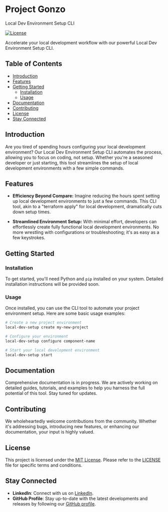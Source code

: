 # Project Gonzo
Local Dev Environment Setup CLI

[![License](https://img.shields.io/badge/license-MIT-blue.svg)](LICENSE)

Accelerate your local development workflow with our powerful Local Dev Environment Setup CLI.

## Table of Contents

- [Introduction](#introduction)
- [Features](#features)
- [Getting Started](#getting-started)
  - [Installation](#installation)
  - [Usage](#usage)
- [Documentation](#documentation)
- [Contributing](#contributing)
- [License](#license)
- [Stay Connected](#stay-connected)

## Introduction

Are you tired of spending hours configuring your local development environment? Our Local Dev Environment Setup CLI automates the process, allowing you to focus on coding, not setup. Whether you're a seasoned developer or just starting, this tool streamlines the setup of local development environments with a few simple commands.

## Features

- **Efficiency Beyond Compare:** Imagine reducing the hours spent setting up local development environments to just a few commands. This CLI tool, akin to a "terraform apply" for local development, dramatically cuts down setup times.

- **Streamlined Environment Setup:** With minimal effort, developers can effortlessly create fully functional local development environments. No more wrestling with configurations or troubleshooting; it's as easy as a few keystrokes.

## Getting Started

### Installation

To get started, you'll need Python and `pip` installed on your system. Detailed installation instructions will be provided soon.

### Usage

Once installed, you can use the CLI tool to automate your project environment setup. Here are some basic usage examples:

```sh
# Create a new project environment
local-dev-setup create my-new-project

# Configure your environment
local-dev-setup configure component-name

# Start your local development environment
local-dev-setup start
```
## Documentation

Comprehensive documentation is in progress. We are actively working on detailed guides, tutorials, and examples to help you harness the full potential of this tool. Stay tuned for updates.

## Contributing

We wholeheartedly welcome contributions from the community. Whether it's addressing bugs, introducing new features, or enhancing our documentation, your input is highly valued. 

## License

This project is licensed under the [MIT License](LICENSE). Please refer to the [LICENSE](LICENSE) file for specific terms and conditions.

## Stay Connected

- **LinkedIn**: Connect with us on [LinkedIn](https://www.linkedin.com/in/gonzalo-a-5b845210b/).
- **GitHub Profile**: Stay up-to-date with the latest developments and releases by following our [GitHub profile](https://github.com/Im-Gonzo).
